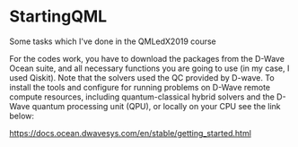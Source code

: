 # StartingQML
Some tasks which I've done in the QMLedX2019 course

For the codes work, you have to download the packages from the D-Wave Ocean suite, and all necessary functions you are going to use (in my case, I used Qiskit). Note that the solvers used the QC provided by D-wave. To install the tools and configure for running problems on D-Wave remote compute resources, including quantum-classical hybrid solvers and the D-Wave quantum processing unit (QPU), or locally on your CPU see the link below:

https://docs.ocean.dwavesys.com/en/stable/getting_started.html




